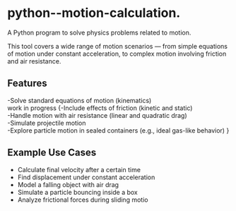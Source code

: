 # python--motion-calculation.

A Python program to solve physics problems related to motion.

This tool covers a wide range of motion scenarios — from simple equations of motion under constant acceleration, to complex motion involving friction and air resistance.

## Features

   -Solve standard equations of motion (kinematics)  
work in progress
  {-Include effects of friction (kinetic and static)  
   -Handle motion with air resistance (linear and quadratic drag)  
   -Simulate projectile motion  
   -Explore particle motion in sealed containers (e.g., ideal gas-like behavior)
   }

## Example Use Cases

   - Calculate final velocity after a certain time
   - Find displacement under constant acceleration
   - Model a falling object with air drag
   - Simulate a particle bouncing inside a box
   - Analyze frictional forces during sliding motio
